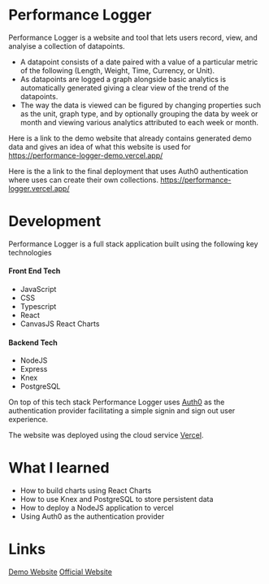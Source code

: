 # Performance Logger
Performance Logger is a website and tool that lets users record, view, and analyise a collection of datapoints.
* A datapoint consists of a date paired with a value of a particular metric of the following (Length, Weight, Time, Currency, or Unit).
* As datapoints are logged a graph alongside basic analytics is automatically generated giving a clear view of the trend of the datapoints.
* The way the data is viewed can be figured by changing properties such as the unit, graph type, and by optionally grouping the data by week or month and viewing various analytics attributed to each week or month.

Here is a link to the demo website that already contains generated demo data and gives an idea of what this website is used for\
https://performance-logger-demo.vercel.app/

Here is the a link to the final deployment that uses Auth0 authentication where uses can create their own collections.
https://performance-logger.vercel.app/


# Development
Performance Logger is a full stack application built using the following key technologies
#### Front End Tech
* JavaScript
* CSS
* Typescript
* React
* CanvasJS React Charts

#### Backend Tech
* NodeJS
* Express
* Knex
* PostgreSQL

On top of this tech stack Performance Logger uses [Auth0](https://auth0.com/) as the authentication provider facilitating a simple signin and sign out user experience.

The website was deployed using the cloud service [Vercel](https://vercel.com/).

# What I learned
* How to build charts using React Charts
* How to use Knex and PostgreSQL to store persistent data
* How to deploy a NodeJS application to vercel
* Using Auth0 as the authentication provider

# Links
[Demo Website](https://performance-logger-demo.vercel.app/)
[Official Website](https://performance-logger.vercel.app/)
